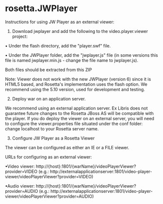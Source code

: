rosetta.JWPlayer
================

Instructions for using JW Player as an external viewer:

1) Download jwplayer and add the following to the video.player.viewer project:

• Under the flash directory, add the "player.swf" file.

• Under the JWPlayer folder, add the "jwplayer.js" file (in some versions this file is named jwplayer.min.js - change the file name to jwplayer.js).

Both files should be extracted from this ZIP

Note: Viewer does not work with the new JWPlayer (version 6) since it is HTML5 based, and Rosetta's implementation uses the flash option. We recommend using the 5.10 version, used for development and testing.

2) Deploy war on an application server.

We recommend using an external application server. Ex Libris does not guarantee future changes to the Rosetta JBoss AS will be compatible with the player. If you do deploy the viewer on an external server, you will need to configure the viewer.properties file situated under the conf folder: change localhost to your Rosetta server name.

3) Configure JW Player as a Rosetta Viewer

The viewer can be configured as either an IE or a FILE viewer.

URLs for configuring as an external viewer:

•Video viewer: http://{host}:1801/{warName}/videoPlayerViewer?provider=VIDEO (e.g.: http://externalapplicationserver:1801/video-player-viewer/videoPlayerViewer?provider=VIDEO)

•Audio viewer: http://{host}:1801/{warName}/videoPlayerViewer?provider=AUDIO (e.g.: http://externalapplicationserver:1801/video-player-viewer/videoPlayerViewer?provider=AUDIO)
